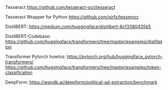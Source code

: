 Tesseract
https://github.com/tesseract-ocr/tesseract

Tesseract Wrapper for Python
https://github.com/sirfz/tesserocr


DistilBERT:
https://medium.com/huggingface/distilbert-8cf3380435b5

DistilBERT-Codebase:
https://github.com/huggingface/transformers/tree/master/examples/distillation

Transformer Pytorch howtos:
https://pytorch.org/hub/huggingface_pytorch-transformers/
https://github.com/huggingface/transformers/tree/master/examples/token-classification


DeepForm:
https://wandb.ai/deepform/political-ad-extraction/benchmark
